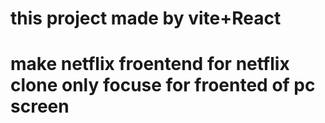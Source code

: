 # this project made by vite+React 
# make netflix froentend for netflix clone only focuse for froented of pc screen
